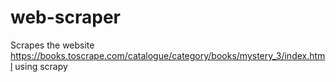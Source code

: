 # web-scraper
Scrapes the website https://books.toscrape.com/catalogue/category/books/mystery_3/index.html using scrapy
